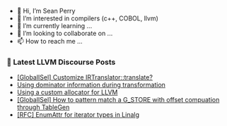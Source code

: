 - 👋 Hi, I’m Sean Perry
- 👀 I’m interested in compilers (c++, COBOL, llvm)
- 🌱 I’m currently learning ...
- 💞️ I’m looking to collaborate on ...
- 📫 How to reach me ...

<!---
s66perry/s66perry is a ✨ special ✨ repository because its `README.md` (this file) appears on your GitHub profile.
You can click the Preview link to take a look at your changes.
--->
### 📕 Latest LLVM Discourse Posts

<!-- DISCOURSE-LLVM:START -->
- [[GlobalISel] Customize IRTranslator::translate?](https://discourse.llvm.org/t/globalisel-customize-irtranslator-translate/64546#post_3)
- [Using dominator information during transformation](https://discourse.llvm.org/t/using-dominator-information-during-transformation/64679#post_3)
- [Using a custom allocator for LLVM](https://discourse.llvm.org/t/using-a-custom-allocator-for-llvm/64637#post_7)
- [[GlobalISel] How to pattern match a G_STORE with offset compuation through TableGen](https://discourse.llvm.org/t/globalisel-how-to-pattern-match-a-g-store-with-offset-compuation-through-tablegen/64529#post_2)
- [[RFC] EnumAttr for iterator types in Linalg](https://discourse.llvm.org/t/rfc-enumattr-for-iterator-types-in-linalg/64535#post_4)
<!-- DISCOURSE-LLVM:END -->
